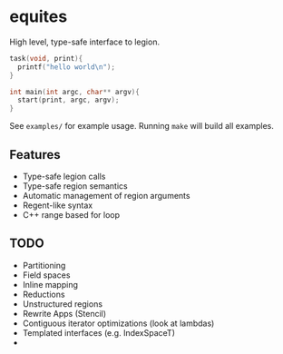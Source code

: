 equites
=======

High level, type-safe interface to legion. 

```cpp
task(void, print){
  printf("hello world\n");
}

int main(int argc, char** argv){
  start(print, argc, argv);
}
```

See `examples/` for example usage. Running `make` will build all examples.

## Features
- Type-safe legion calls
- Type-safe region semantics
- Automatic management of region arguments
- Regent-like syntax
- C++ range based for loop

## TODO
- Partitioning
- Field spaces
- Inline mapping
- Reductions
- Unstructured regions
- Rewrite Apps (Stencil)
- Contiguous iterator optimizations (look at lambdas)
- Templated interfaces (e.g. IndexSpaceT)
- 

